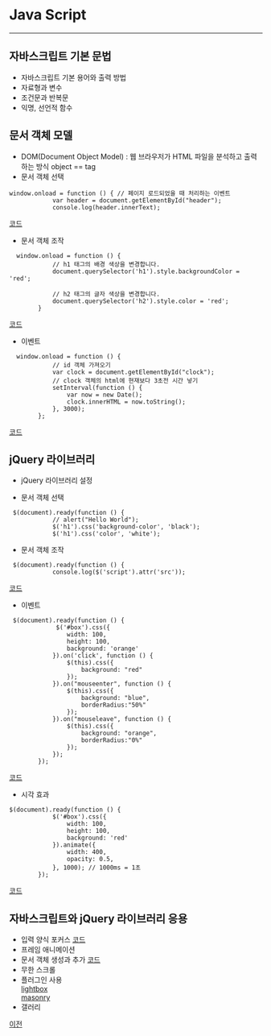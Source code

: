 # Java Script

-----------------------------

## 자바스크립트 기본 문법
* 자바스크립트 기본 용어와 출력 방법
* 자료형과 변수
* 조건문과 반복문
* 익명, 선언적 함수

## 문서 객체 모델
* DOM(Document Object Model) : 웹 브라우저가 HTML 파일을 분석하고 출력하는 방식
object ==  tag
* 문서 객체 선택
```
window.onload = function () { // 페이지 로드되었을 때 처리하는 이벤트
            var header = document.getElementById("header");
            console.log(header.innerText);

```
[코드](https://github.com/choiyeonseong/StudyHtml/blob/main/03_JavaScript/js_test_5.html)

* 문서 객체 조작
```
  window.onload = function () {
            // h1 태그의 배경 색상을 변경합니다.
            document.querySelector('h1').style.backgroundColor = 'red';

            // h2 태그의 글자 색상을 변경합니다.
            document.querySelector('h2').style.color = 'red';
        }
```
[코드](https://github.com/choiyeonseong/StudyHtml/blob/main/03_JavaScript/js_test_4.html)

* 이벤트
```
  window.onload = function () {
            // id 객체 가져오기
            var clock = document.getElementById("clock");
            // clock 객체의 html에 현재보다 3초전 시간 넣기
            setInterval(function () {
                var now = new Date();
                clock.innerHTML = now.toString();
            }, 3000);
        };
```
[코드](https://github.com/choiyeonseong/StudyHtml/blob/main/03_JavaScript/js_test_6.html)

## jQuery 라이브러리

* jQuery 라이브러리 설정

* 문서 객체 선택
```
 $(document).ready(function () {
            // alert("Hello World");
            $('h1').css('background-color', 'black');
            $('h1').css('color', 'white');
```
* 문서 객체 조작  
```
 $(document).ready(function () {
            console.log($('script').attr('src'));
```
[코드](https://github.com/choiyeonseong/StudyHtml/blob/main/03_JavaScript/jquery_test_1.html)

* 이벤트
```
 $(document).ready(function () {
             $('#box').css({
                width: 100,
                height: 100,
                background: 'orange'
            }).on('click', function () {
                $(this).css({
                    background: "red"
                });
            }).on("mouseenter", function () {
                $(this).css({
                    background: "blue",
                    borderRadius:"50%"
                });
            }).on("mouseleave", function () {
                $(this).css({
                    background: "orange",
                    borderRadius:"0%"
                });
            });
        });
```
[코드](https://github.com/choiyeonseong/StudyHtml/blob/main/03_JavaScript/jquery_test_2.html)

* 시각 효과
```
$(document).ready(function () {
            $('#box').css({
                width: 100,
                height: 100,
                background: 'red'
            }).animate({
                width: 400,
                opacity: 0.5,
            }, 1000); // 1000ms = 1초
        });
```
[코드](https://github.com/choiyeonseong/StudyHtml/blob/main/03_JavaScript/jquery_test_3.html)


## 자바스크립트와 jQuery 라이브러리 응용
* 입력 양식 포커스
[코드](https://github.com/choiyeonseong/StudyHtml/blob/main/03_JavaScript/jquery_test_4.html)
* 프레임 애니메이션
* 문서 객체 생성과 추가
[코드](https://github.com/choiyeonseong/StudyHtml/blob/main/03_JavaScript/jquery_test_5.html)
* 무한 스크롤 
* 플러그인 사용 <br>
[lightbox](https://github.com/choiyeonseong/StudyHtml/blob/main/03_JavaScript/jquery_lightbox_text.html)<br>
[masonry](https://github.com/choiyeonseong/StudyHtml/blob/main/03_JavaScript/jquery_gridlayout_test.html)
* 갤러리

[이전](https://github.com/choiyeonseong/StudyHtml)
